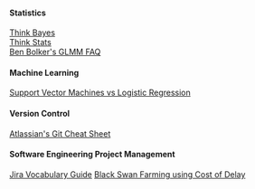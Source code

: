 #### Statistics
[Think Bayes](http://www.greenteapress.com/thinkbayes/thinkbayes.pdf) \
[Think Stats](http://greenteapress.com/thinkstats/thinkstats.pdf) \
[Ben Bolker's GLMM FAQ](https://bbolker.github.io/mixedmodels-misc/glmmFAQ.html)

#### Machine Learning
[Support Vector Machines vs Logistic Regression](https://towardsdatascience.com/support-vector-machine-vs-logistic-regression-94cc2975433f)

#### Version Control
[Atlassian's Git Cheat Sheet](https://www.atlassian.com/git/tutorials/atlassian-git-cheatsheet)

#### Software Engineering Project Management
[Jira Vocabulary Guide](https://community.atlassian.com/t5/Jira-articles/Your-Go-To-Jira-Glossary/ba-p/605232)
[Black Swan Farming using Cost of Delay](https://www.growingagile.co.za/wp-content/uploads/2013/06/Black-Swan-Farming-using-Cost-of-Delay.pdf)
